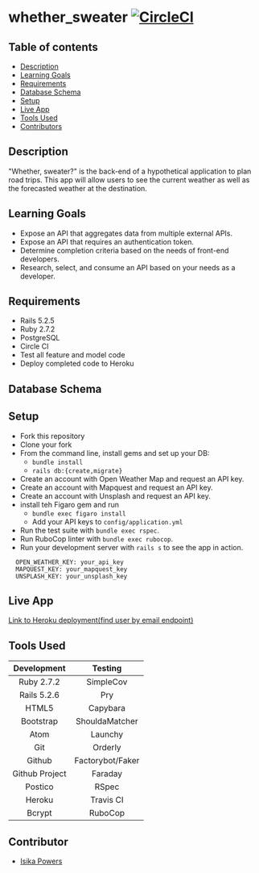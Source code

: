 # whether_sweater   [![CircleCI](https://circleci.com/gh/Isikapowers/whether_sweater/tree/main.svg?style=shield)](https://circleci.com/gh/Isikapowers/whether_sweater/tree/main)

## Table of contents
* [Description](#description)
* [Learning Goals](#learning-goals)
* [Requirements](#requirements)
* [Database Schema](#database-schema)
* [Setup](#setup)
* [Live App](#live-app)
* [Tools Used](#tools-used)
* [Contributors](#contributors)

## Description

"Whether, sweater?" is the back-end of a hypothetical application to plan road trips. This app will allow users to see the current weather as well as the forecasted weather at the destination.

## Learning Goals
- Expose an API that aggregates data from multiple external APIs.
- Expose an API that requires an authentication token.
- Determine completion criteria based on the needs of front-end developers.
- Research, select, and consume an API based on your needs as a developer.

## Requirements
- Rails 5.2.5
- Ruby 2.7.2
- PostgreSQL
- Circle CI
- Test all feature and model code
- Deploy completed code to Heroku

## Database Schema


## Setup
* Fork this repository
* Clone your fork
* From the command line, install gems and set up your DB:
    * `bundle install`
    * `rails db:{create,migrate}`
* Create an account with Open Weather Map and request an API key.
* Create an account with Mapquest and request an API key.
* Create an account with Unsplash and request an API key.
* install teh Figaro gem and run
    * `bundle exec figaro install`
    * Add your API keys to `config/application.yml`
* Run the test suite with `bundle exec rspec`.
* Run RuboCop linter with `bundle exec rubocop`.
* Run your development server with `rails s` to see the app in action.

```
  OPEN_WEATHER_KEY: your_api_key
  MAPQUEST_KEY: your_mapquest_key
  UNSPLASH_KEY: your_unsplash_key
``` 

## Live App
[Link to Heroku deployment(find user by email endpoint)](https://sweater-weather-denver.herokuapp.com/api/v1/users?email=danny@gmail.com)

## Tools Used

| Development    |  Testing             |
| :-------------:| :-------------------:|
| Ruby 2.7.2     | SimpleCov            |
| Rails 5.2.6    | Pry                  |
| HTML5          | Capybara             |
| Bootstrap      | ShouldaMatcher       |
| Atom           | Launchy              |
| Git            | Orderly              |
| Github         | Factorybot/Faker     |
| Github Project | Faraday              |
| Postico        | RSpec                |
| Heroku         | Travis CI            |
| Bcrypt         | RuboCop              |

## Contributor

- [Isika Powers](https://github.com/Isikapowers/)
